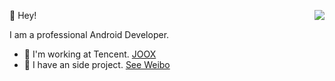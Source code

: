 👻 Hey!
<img align="right" src="https://github-readme-stats.vercel.app/api?username=caij&show_icons=true&icon_color=0366d6&text_color=24292e&bg_color=ffffff&hide_title=true&count_private=false&include_all_commits=true&&hide=stars" />

I am a professional Android Developer.
- 🔭 I'm working at Tencent. [JOOX](https://play.google.com/store/apps/details?id=com.tencent.ibg.joox)  
- 🌱 I have an side project. [See Weibo](https://play.google.com/store/apps/details?id=com.caij.see)
  
